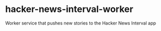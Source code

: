 # hacker-news-interval-worker
Worker service that pushes new stories to the Hacker News Interval app
